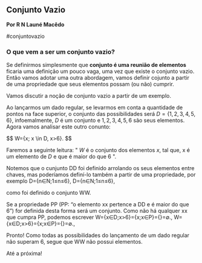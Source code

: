 ## Conjunto Vazio
**Por R N Launé Macêdo**

#conjuntovazio

### O que vem a ser um conjunto vazio?

Se definirmos simplesmente que **conjunto é uma reunião de elementos** ficaria uma definição um pouco vaga, uma vez que existe o conjunto vazio. Então vamos adotar uma outra abordagem, vamos definir cojunto a partir de uma propriedade que seus elementos possam (ou não) cumprir.

Vamos discutir a noção de conjunto vazio a partir de um exemplo.

Ao lançarmos um dado regular, se levarmos em conta a quantidade de pontos na face superior, 
o conjunto das possibilidades será $D = \{1, 2, 3, 4, 5, 6\}$, infoemalmente, $D$  é um conjunto e $1, 2, 3, 4, 5, 6$ são seus elementos. Agora vamos analisar este outro conunto:

$$
W=\{x; x \in D, x>6}.
$$

Faremos a seguinte leitura: " $W$ é o conjunto dos elementos $x$, tal que, x é um elemento de $D$ e que é maior do que $6$ ".

Notemos que o cunjunto DD foi definido arrolando os seus elementos entre chaves, mas poderíamos definí-lo também a partir de uma propriedade, por exemplo
D={n∈N;1≤n≤6},
D={n∈N;1≤n≤6},

como foi definido o conjunto WW.

Se a propriedade PP (PP: “o elemento xx pertence a DD e é maior do que 6”) for definida desta forma será um conjunto. Como não há qualquer xx que cumpra PP, podemos escrever
W={x∈D;x>6}={x;x∈P}={}=∅.,
W={x∈D;x>6}={x;x∈P}={}=∅.,

Pronto! Como todas as possibilidades do lançamento de um dado regular não superam 6, segue que WW não possui elementos.

Até a próxima!
